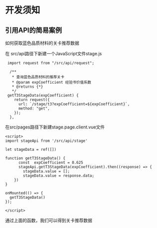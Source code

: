 # 开发须知
## 引用API的简易案例

如何获取蓝色品质材料的关卡推荐数据

在 src/api路径下新建一个JavaScript文件stage.js
```
 import request from "/src/api/request";
 
  /**
   * 查询蓝色品质材料的推荐关卡
   * @param expCoefficient 经验书价值系数
   * @returns {*}
   */
 getT3StageData(expCoefficient) {
    return request({
      url: `/stage/t3?expCoefficient=${expCoefficient}`,
      method: "get",
    });
  },
```

在src/pages路径下新建stage.page.client.vue文件
```
<script>
import stageApi from '/src/api/stage'

let stageData = ref([])

function getT3StageData() {
      const  expCoefficient = 0.625
      stageApi.getT3StageData(expCoefficient).then((response) => {
        stageData.value = [];
        stageData.value = response.data;
    })
}

onMounted(() => {
  getT3StageData()
});

</script>
```
通过上面的函数，我们可以得到关卡推荐数据



